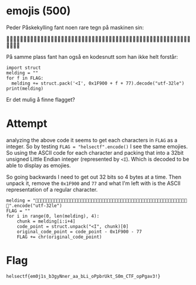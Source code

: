 # emojis (500)

Peder Påskekylling fant noen rare tegn på maskinen sin:

🦵🦲🦹🧀🦲🦰🧁🦳🧈🦲🦺🥽🦷🥾🧀🦬🦯🦀🦴🧆🦛🦻🦲🦿🦬🦮🦮🦬🦯🦙🦶🦬🦼🦝🦽🦯🦿🦢🦸🧁🦬🦠🥽🦺🦬🦐🦡🦓🦬🦼🦽🦝🦴🦮🧃🦀🥮🧊

På samme plass fant han også en kodesnutt som han ikke helt forstår:

```
import struct  
melding = ""
for f in FLAG:
  melding += struct.pack('<I', 0x1F900 + f + 77).decode("utf-32le")
print(melding)
```

Er det mulig å finne flagget?

# Attempt

analyzing the above code it seems to get each characters in `FLAG` as a integer. So by testing `FLAG = "helsectf".encode()` I see the same emojies. So using the ASCII code for each character and packing that into a 32bit unsigned Little Endian integer (represented by `<I`). Which is decoded to be able to display as emojies.

So going backwards I need to get out 32 bits so 4 bytes at a time. Then unpack it, remove the `0x1F900` and `77` and what I'm left with is the ASCII representation of a regular character. 

```
melding = "🦵🦲🦹🧀🦲🦰🧁🦳🧈🦲🦺🥽🦷🥾🧀🦬🦯🦀🦴🧆🦛🦻🦲🦿🦬🦮🦮🦬🦯🦙🦶🦬🦼🦝🦽🦯🦿🦢🦸🧁🦬🦠🥽🦺🦬🦐🦡🦓🦬🦼🦽🦝🦴🦮🧃🦀🥮🧊".encode("utf-32le")
FLAG = ""
for i in range(0, len(melding), 4):
    chunk = melding[i:i+4]
    code_point = struct.unpack("<I", chunk)[0]
    original_code_point = code_point - 0x1F900 - 77
    FLAG += chr(original_code_point)
```

# Flag

```helsectf{em0j1s_b3gyNner_aa_bLi_oPpbrUkt_S0m_CTF_opPgav3!}```